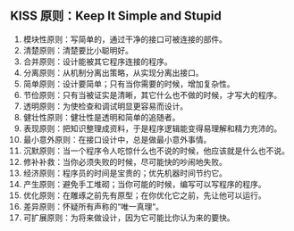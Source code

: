 KISS 原则：Keep It Simple and Stupid
-----------------------------------

1. 模块性原则：写简单的，通过干净的接口可被连接的部件。
2. 清楚原则：清楚要比小聪明好。
3. 合并原则：设计能被其它程序连接的程序。
4. 分离原则：从机制分离出策略，从实现分离出接口。
5. 简单原则：设计要简单；只有当你需要的时候，增加复杂性。
6. 节俭原则：只有当被证实是清晰，其它什么也不做的时候，才写大的程序。
7. 透明原则：为使检查和调试明显更容易而设计。
8. 健壮性原则：健壮性是透明和简单的追随者。
9. 表现原则：把知识整理成资料，于是程序逻辑能变得易理解和精力充沛的。
10. 最小意外原则：在接口设计中，总是做最小意外事情。
11. 沉默原则：当一个程序令人吃惊什么也不说的时候，他应该就是什么也不说。
12. 修补补救：当你必须失败的时候，尽可能快的吵闹地失败。
13. 经济原则：程序员的时间是宝贵的；优先机器时间节约它。
14. 产生原则：避免手工堆砌；当你可能的时候，编写可以写程序的程序。
15. 优化原则：在雕琢之前先有原型；在你优化它之前，先让他可以运行。
16. 差异原则：怀疑所有声称的“唯一真理“。
17. 可扩展原则：为将来做设计，因为它可能比你认为来的要快。
